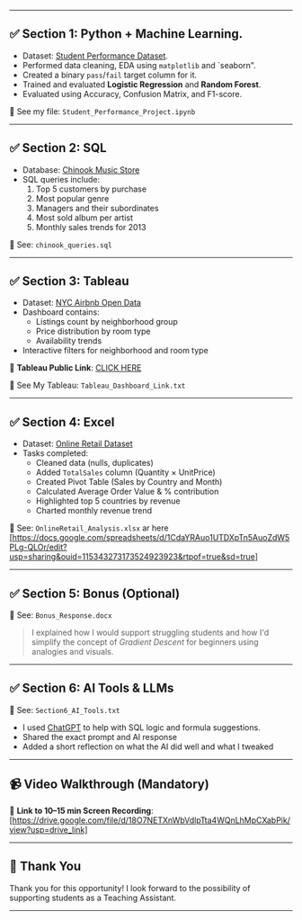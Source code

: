 
---

## ✅ Section 1: Python + Machine Learning.

- Dataset: [Student Performance Dataset](https://www.kaggle.com/datasets/spscientist/students-performance-in-exams).
- Performed data cleaning, EDA using `matplotlib` and `seaborn".
- Created a binary `pass`/`fail` target column for it.
- Trained and evaluated **Logistic Regression** and **Random Forest**.
- Evaluated using Accuracy, Confusion Matrix, and F1-score.

📎 See my file: `Student_Performance_Project.ipynb`

---

## ✅ Section 2: SQL

- Database: [Chinook Music Store](https://github.com/lerocha/chinook-database)
- SQL queries include:
  1. Top 5 customers by purchase
  2. Most popular genre
  3. Managers and their subordinates
  4. Most sold album per artist
  5. Monthly sales trends for 2013

📎 See: `chinook_queries.sql`

---

## ✅ Section 3: Tableau

- Dataset: [NYC Airbnb Open Data](https://www.kaggle.com/datasets/dgomonov/new-york-city-airbnb-open-data)
- Dashboard contains:
  - Listings count by neighborhood group
  - Price distribution by room type
  - Availability trends
- Interactive filters for neighborhood and room type

🔗 **Tableau Public Link**: [CLICK HERE](https://public.tableau.com/authoring/NYCAirbnbDataset/Dashboard1#1 )

📎 See My Tableau: `Tableau_Dashboard_Link.txt`

---

## ✅ Section 4: Excel

- Dataset: [Online Retail Dataset](https://archive.ics.uci.edu/ml/datasets/online+retail)
- Tasks completed:
  - Cleaned data (nulls, duplicates)
  - Added `TotalSales` column (Quantity × UnitPrice)
  - Created Pivot Table (Sales by Country and Month)
  - Calculated Average Order Value & % contribution
  - Highlighted top 5 countries by revenue
  - Charted monthly revenue trend

📎 See: `OnlineRetail_Analysis.xlsx` ar here [https://docs.google.com/spreadsheets/d/1CdaYRAuo1UTDXpTn5AuoZdW5PLg-QLOr/edit?usp=sharing&ouid=115343273173524923923&rtpof=true&sd=true]

---

## ✅ Section 5: Bonus (Optional)

📎 See: `Bonus_Response.docx`

> I explained how I would support struggling students and how I'd simplify the concept of *Gradient Descent* for beginners using analogies and visuals.

---

## ✅ Section 6: AI Tools & LLMs

📎 See: `Section6_AI_Tools.txt`

- I used [ChatGPT](https://chat.openai.com) to help with SQL logic and formula suggestions.
- Shared the exact prompt and AI response
- Added a short reflection on what the AI did well and what I tweaked

---

## 📹 Video Walkthrough (Mandatory)

🎥 **Link to 10–15 min Screen Recording**: [https://drive.google.com/file/d/18O7NETXnWbVdlpTta4WQnLhMpCXabPik/view?usp=drive_link]

---

## 🙌 Thank You

Thank you for this opportunity! I look forward to the possibility of supporting students as a Teaching Assistant.

---

